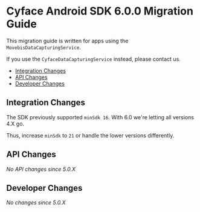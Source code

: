 Cyface Android SDK 6.0.0 Migration Guide
========================================

This migration guide is written for apps using the `MovebisDataCapturingService`.

If you use the `CyfaceDataCapturingService` instead, please contact us.

- [Integration Changes](#integration-changes)
- [API Changes](#api-changes)
- [Developer Changes](#developer-changes)


Integration Changes
---------------------

The SDK previously supported `minSdk 16`. With 6.0 we're letting all versions 4.X go.

Thus, increase `minSdk` to `21` or handle the lower versions differently.


API Changes
---------------------------

*No API changes since 5.0.X*


Developer Changes
---------------------------

*No changes since 5.0.X*
